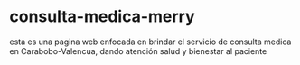 # consulta-medica-merry
esta es una pagina web enfocada en brindar el servicio de consulta medica en Carabobo-Valencua, dando atención salud y bienestar al paciente
